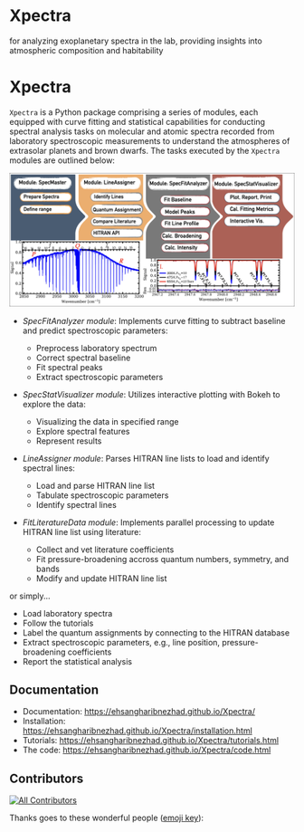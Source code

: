 # Xpectra
for analyzing exoplanetary spectra in the lab, providing insights into atmospheric composition and habitability


# Xpectra

[//]: # ([![PyPI - Latest Release]&#40;https://img.shields.io/pypi/v/TelescopeML.svg?logo=pypi&logoColor=white&label=PyPI&#41;]&#40;https://pypi.python.org/pypi/TelescopeML&#41;)

[//]: # ([![DOI]&#40;https://zenodo.org/badge/DOI/10.5281/zenodo.10183099.svg&#41;]&#40;https://doi.org/10.5281/zenodo.10183099&#41;)

[//]: # ()
[//]: # ([![Build Status]&#40;https://app.travis-ci.com/EhsanGharibNezhad/TelescopeML.svg?branch=main&#41;]&#40;https://app.travis-ci.com/EhsanGharibNezhad/TelescopeML&#41;)

[//]: # ([![.github/workflows/draft-pdf.yml]&#40;https://github.com/EhsanGharibNezhad/TelescopeML/actions/workflows/draft-pdf.yml/badge.svg&#41;]&#40;https://github.com/EhsanGharibNezhad/TelescopeML/actions/workflows/draft-pdf.yml&#41;)

[//]: # ([![pages-build-deployment]&#40;https://github.com/EhsanGharibNezhad/TelescopeML/actions/workflows/pages/pages-build-deployment/badge.svg&#41;]&#40;https://github.com/EhsanGharibNezhad/TelescopeML/actions/workflows/pages/pages-build-deployment&#41;)

[//]: # ([![License: GPL v3]&#40;https://img.shields.io/badge/License-GPLv3-blue.svg&#41;]&#40;https://www.gnu.org/licenses/gpl-3.0&#41;)

[//]: # (![Python]&#40;https://img.shields.io/badge/python-3.9-blue.svg&#41;)

[//]: # ([![Downloads]&#40;https://static.pepy.tech/badge/telescopeml&#41;]&#40;https://pepy.tech/project/telescopeml&#41;)

``Xpectra`` is a Python package comprising a series of modules, each equipped with curve fitting and statistical capabilities for conducting spectral analysis tasks on molecular and atomic spectra recorded from laboratory spectroscopic measurements to understand the atmospheres of extrasolar planets and brown dwarfs.
The tasks executed by the ``Xpectra`` modules are outlined below:


![](docs/figures/Xpectra_modules.jpg)


- *SpecFitAnalyzer module*: Implements curve fitting to subtract baseline and predict spectroscopic parameters:

  - Preprocess laboratory spectrum
  - Correct spectral baseline 
  - Fit spectral peaks
  - Extract spectroscopic parameters 

- *SpecStatVisualizer module*: Utilizes interactive plotting with Bokeh to explore the data:

  - Visualizing the data in specified range
  - Explore spectral features 
  - Represent results 

- *LineAssigner module*: Parses HITRAN line lists to load and identify spectral lines:

  - Load and parse HITRAN line list
  - Tabulate spectroscopic parameters 
  - Identify spectral lines 

- *FitLiteratureData module*: Implements parallel processing to update HITRAN line list using literature:

  - Collect and vet literature coefficients 
  - Fit pressure-broadening accross quantum numbers, symmetry, and bands
  - Modify and update HITRAN line list 


or simply...

 - Load laboratory spectra
 - Follow the tutorials
 - Label the quantum assignments by connecting to the HITRAN database
 - Extract spectroscopic parameters, e.g., line position, pressure-broadening coefficients
 - Report the statistical analysis



## Documentation

- Documentation: https://ehsangharibnezhad.github.io/Xpectra/
- Installation: https://ehsangharibnezhad.github.io/Xpectra/installation.html
- Tutorials: https://ehsangharibnezhad.github.io/Xpectra/tutorials.html
- The code: https://ehsangharibnezhad.github.io/Xpectra/code.html


## Contributors

<!-- ALL-CONTRIBUTORS-BADGE:START - Do not remove or modify this section -->
[![All Contributors](https://img.shields.io/badge/all_contributors-6-orange.svg?style=flat-square)](#contributors-)
<!-- ALL-CONTRIBUTORS-BADGE:END -->

Thanks goes to these wonderful people ([emoji key](https://allcontributors.org/docs/en/emoji-key)):
<!-- ALL-CONTRIBUTORS-LIST:START - Do not remove or modify this section -->
<!-- prettier-ignore-start -->
<!-- markdownlint-disable -->




<!-- ALL-CONTRIBUTORS-LIST:END -->
